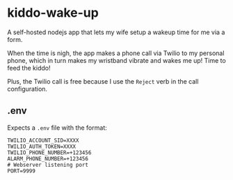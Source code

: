 # kiddo-wake-up

A self-hosted nodejs app that lets my wife setup a wakeup time for me via a form.

When the time is nigh, the app makes a phone call via Twilio to my personal phone, which in turn makes my wristband vibrate and wakes me up! Time to feed the kiddo!

Plus, the Twilio call is free because I use the `Reject` verb in the call configuration.

## .env

Expects a `.env` file with the format:

```
TWILIO_ACCOUNT_SID=XXXX
TWILIO_AUTH_TOKEN=XXXX
TWILIO_PHONE_NUMBER=+123456
ALARM_PHONE_NUMBER=+123456
# Webserver listening port
PORT=9999
```